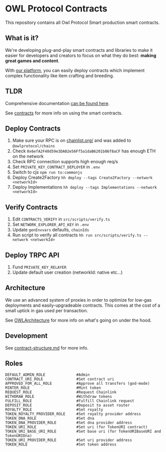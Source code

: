 # OWL Protocol Contracts

This repository contains all Owl Protocol Smart production smart contracts.
## What is it?
We're developing plug-and-play smart contracts and libraries to make it easier for developers and creators to focus on what they do best: **making great games and content**.

With [our platform](https://owlprotocol.xyz), you can easily deploy contracts which implement complex functionality like item crafting and breeding.

## TLDR
Comprehensive documentation [can be found here](https://owlprotocol.github.io/contracts/docs).

See [contracts](./contracts) for more info on using the smart contracts.

## Deploy Contracts
1. Make sure your RPC is on [chainlist.org/](https://chainlist.org/) and was added to `@owlprotocol/chains`
2. Check `0x6efA2F40d59e3DA02e56Ff5a1daB6201b86f8aCF` has enough ETH on the network
3. Check RPC connection supports high enough req/s
3. Set `PRIVATE_KEY_CONTRACT_DEPLOYER` in `.env`
4. Switch to cjs `npm run to:commonjs`
5. Deploy Create2Factory    `hh deploy --tags Create2Factory --network <networkId>`
6. Deploy Implementations   `hh deploy --tags Implementations --network <networkId>`

## Verify Contracts
1. Edit `CONTRACTS_VERIFY` in `src/scripts/verify.ts`
2. Set `NETWORK_EXPLORER_API_KEY` in `.env`
3. Update `genEnvvars` defaults, `chainIds`
2. Run script to verify all contracts `hh run src/scripts/verify.ts --network <networkId>`

## Deploy TRPC API
1. Fund `PRIVATE_KEY_RELAYER`
2. Update default user creation (networkId: native etc...)


## Architecture

We use an advanced system of proxies in order to optimize for low-gas deployments and easily-upgradeable contracts. This comes at the cost of a small uptick in gas used per transaction.

See [OWLArchitecture](OWLArchitecture.svg) for more info on what's going on under the hood.

## Development
See [contract-structure.md](../docs/docs-contracts/advanced/contract-structure.md) for more info.

## Roles
```
DEFAULT_ADMIN_ROLE              #Admin
CONTRACT_URI_ROLE               #Set contract uri
APPROVED_FOR_ALL_ROLE           #Approve all transfers (god-mode)
MINTER_ROLE                     #Mint token
REQUEST_ROLE                    #Request Chainlink
WITHDRAW_ROLE                   #Withdraw tokens
FULFILL_ROLE                    #Fulfill Chainlink request
DEPOSIT_ROLE                    #Deposit to asset router
ROYALTY_ROLE                    #Set royalty
TOKEN_ROYALTY_PROVIDER_ROLE     #Set royalty provider address
TOKEN_DNA_ROLE                  #Set dna
TOKEN_DNA_PROVIDER_ROLE         #Set dna provider address
TOKEN_URI_ROLE                  #Set uri (for TokenURI contract)
TOKEN_URI_BASE_URI_ROLE         #Set base uri (for TokenURIBaseURI and TokenURIDna)
TOKEN_URI_PROVIDER_ROLE         #Set uri provider address
TOKEN_ROLE                      #Set token address
```

